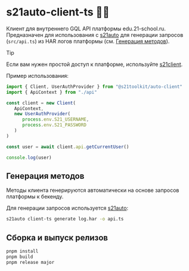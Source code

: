 # s21auto-client-ts 🦤🫦

Клиент для внутреннего GQL API платформы edu.21-school.ru.
Предназначен для использования с [s21auto](https://github.com/s21toolkit/s21auto) для генерации запросов (`src/api.ts`) из HAR логов платформы (см. [Генерация методов](#генерация-методов)).

> [!TIP]
> Если вам нужен простой доступ к платформе, используйте [s21client](https://github.com/s21toolkit/s21client).

Пример использования:

```ts
import { Client, UserAuthProvider } from "@s21toolkit/auto-client"
import { ApiContext } from "./api"

const client = new Client(
   ApiContext,
   new UserAuthProvider(
      process.env.S21_USERNAME,
      process.env.S21_PASSWORD
   )
)

const user = await client.api.getCurrentUser()

console.log(user)
```

## Генерация методов

Методы клиента генерируются автоматически на основе запросов платформы к бекенду.

Для генерации запросов используется [s21auto](https://github.com/s21toolkit/s21auto):

```sh
s21auto client-ts generate log.har -o api.ts
```

## Сборка и выпуск релизов

```sh
pnpm install
pnpm build
pnpm release major
```
